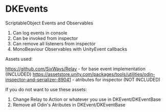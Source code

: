 # DKEvents
ScriptableObject Events and Observables

1. Can log events in console
2. Can be invoked from inspector
3. Can remove all listeners from inspector
4. MonoBeaviour Observables with UnityEvent callbacks

Assets used:

https://github.com/SixWays/Relay - for base event implementation (INCLUDED)
https://assetstore.unity.com/packages/tools/utilities/odin-inspector-and-serializer-89041 - atributes for inspector (NOT INCLUDED)

If you do not want to use these assets:
1. Change Relay to Action or whatever you use in DKEvent/DKEventBase
2. Remove all Odin's Atributes in DKEvent/DKEventBase

